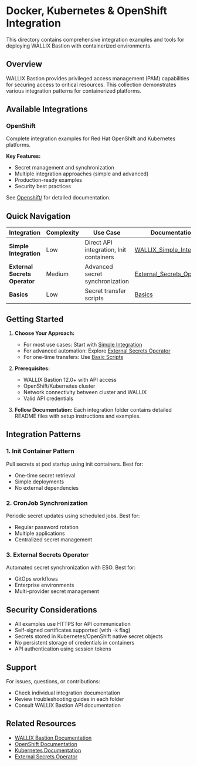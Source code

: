 # Docker, Kubernetes & OpenShift Integration

This directory contains comprehensive integration examples and tools for deploying WALLIX Bastion with containerized environments.

## Overview

WALLIX Bastion provides privileged access management (PAM) capabilities for securing access to critical resources. This collection demonstrates various integration patterns for containerized platforms.

## Available Integrations

### OpenShift

Complete integration examples for Red Hat OpenShift and Kubernetes platforms.

**Key Features:**

- Secret management and synchronization
- Multiple integration approaches (simple and advanced)
- Production-ready examples
- Security best practices

See [Openshift/](./Openshift/) for detailed documentation.

## Quick Navigation

| Integration | Complexity | Use Case | Documentation |
|------------|-----------|----------|---------------|
| **Simple Integration** | Low | Direct API integration, Init containers | [WALLIX_Simple_Integration](./Openshift/WALLIX_Simple_Integration/) |
| **External Secrets Operator** | Medium | Advanced secret synchronization | [External_Secrets_Operator](./Openshift/External_Secrets_Operator/) |
| **Basics** | Low | Secret transfer scripts | [Basics](./Openshift/Basics/) |

## Getting Started

1. **Choose Your Approach:**
   - For most use cases: Start with [Simple Integration](./Openshift/WALLIX_Simple_Integration/)
   - For advanced automation: Explore [External Secrets Operator](./Openshift/External_Secrets_Operator/)
   - For one-time transfers: Use [Basic Scripts](./Openshift/Basics/)

2. **Prerequisites:**
   - WALLIX Bastion 12.0+ with API access
   - OpenShift/Kubernetes cluster
   - Network connectivity between cluster and WALLIX
   - Valid API credentials

3. **Follow Documentation:**
   Each integration folder contains detailed README files with setup instructions and examples.

## Integration Patterns

### 1. Init Container Pattern

Pull secrets at pod startup using init containers. Best for:

- One-time secret retrieval
- Simple deployments
- No external dependencies

### 2. CronJob Synchronization

Periodic secret updates using scheduled jobs. Best for:

- Regular password rotation
- Multiple applications
- Centralized secret management

### 3. External Secrets Operator

Automated secret synchronization with ESO. Best for:

- GitOps workflows
- Enterprise environments
- Multi-provider secret management

## Security Considerations

- All examples use HTTPS for API communication
- Self-signed certificates supported (with `-k` flag)
- Secrets stored in Kubernetes/OpenShift native secret objects
- No persistent storage of credentials in containers
- API authentication using session tokens

## Support

For issues, questions, or contributions:

- Check individual integration documentation
- Review troubleshooting guides in each folder
- Consult WALLIX Bastion API documentation

## Related Resources

- [WALLIX Bastion Documentation](https://docs.wallix.com/)
- [OpenShift Documentation](https://docs.openshift.com/)
- [Kubernetes Documentation](https://kubernetes.io/docs/)
- [External Secrets Operator](https://external-secrets.io/)
